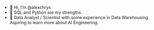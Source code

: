 - 👋 Hi, I’m @alexchrys
- 🌱 SQL and Python are my strengths.
- 🧠 Data Analyst / Scientist with some experience in Data Warehousing. Aspiring to learn more about AI Engineering.

<!---
alexchrys/alexchrys is a ✨ special ✨ repository because its `README.md` (this file) appears on your GitHub profile.
You can click the Preview link to take a look at your changes.
--->
